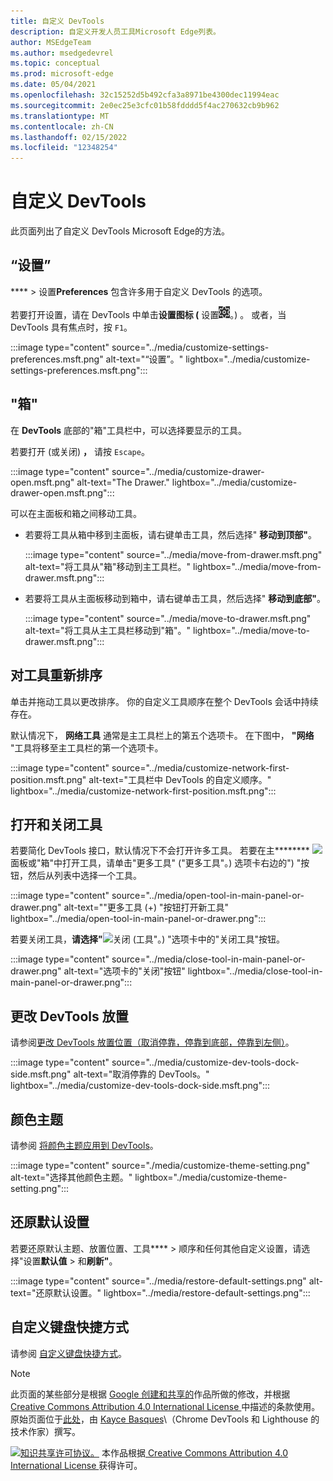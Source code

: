 ```yaml
---
title: 自定义 DevTools
description: 自定义开发人员工具Microsoft Edge列表。
author: MSEdgeTeam
ms.author: msedgedevrel
ms.topic: conceptual
ms.prod: microsoft-edge
ms.date: 05/04/2021
ms.openlocfilehash: 32c15252d5b492cfa3a8971be4300dec11994eac
ms.sourcegitcommit: 2e0ec25e3cfc01b58fdddd5f4ac270632cb9b962
ms.translationtype: MT
ms.contentlocale: zh-CN
ms.lasthandoff: 02/15/2022
ms.locfileid: "12348254"
---
```

<!-- Copyright Kayce Basques

   Licensed under the Apache License, Version 2.0 (the "License");
   you may not use this file except in compliance with the License.
   You may obtain a copy of the License at

       https://www.apache.org/licenses/LICENSE-2.0

   Unless required by applicable law or agreed to in writing, software
   distributed under the License is distributed on an "AS IS" BASIS,
   WITHOUT WARRANTIES OR CONDITIONS OF ANY KIND, either express or implied.
   See the License for the specific language governing permissions and
   limitations under the License.  -->
# <a name="customize-devtools"></a>自定义 DevTools

此页面列出了自定义 DevTools Microsoft Edge的方法。


<!-- ====================================================================== -->
## <a name="settings"></a>“设置”

**** > 设置**Preferences** 包含许多用于自定义 DevTools 的选项。

若要打开设置，请在 DevTools 中单击**设置图标 (** 设置![图标](../media/settings-icon-dark.msft.png)。) 。  或者，当 DevTools 具有焦点时，按 `F1`。

:::image type="content" source="../media/customize-settings-preferences.msft.png" alt-text="“设置”。" lightbox="../media/customize-settings-preferences.msft.png":::


<!-- ====================================================================== -->
## <a name="drawer"></a>"箱"

在 **DevTools** 底部的"箱"工具栏中，可以选择要显示的工具。

若要打开 (或关闭) **，** 请按 `Escape`。

:::image type="content" source="../media/customize-drawer-open.msft.png" alt-text="The Drawer." lightbox="../media/customize-drawer-open.msft.png":::

可以在主面板和箱之间移动工具。

*  若要将工具从箱中移到主面板，请右键单击工具，然后选择" **移动到顶部"**。

   :::image type="content" source="../media/move-from-drawer.msft.png" alt-text="将工具从&quot;箱&quot;移动到主工具栏。" lightbox="../media/move-from-drawer.msft.png":::

*  若要将工具从主面板移动到箱中，请右键单击工具，然后选择" **移动到底部"**。

   :::image type="content" source="../media/move-to-drawer.msft.png" alt-text="将工具从主工具栏移动到&quot;箱&quot;。" lightbox="../media/move-to-drawer.msft.png":::


<!-- ====================================================================== -->
## <a name="reorder-tools"></a>对工具重新排序

单击并拖动工具以更改排序。  你的自定义工具顺序在整个 DevTools 会话中持续存在。

默认情况下， **网络工具** 通常是主工具栏上的第五个选项卡。  在下图中， **"网络** "工具将移至主工具栏的第一个选项卡。

:::image type="content" source="../media/customize-network-first-position.msft.png" alt-text="工具栏中 DevTools 的自定义顺序。" lightbox="../media/customize-network-first-position.msft.png":::


<!-- ====================================================================== -->
## <a name="open-and-close-tools"></a>打开和关闭工具

若要简化 DevTools 接口，默认情况下不会打开许多工具。  若要在主******** ![](../media/open-tab-icon.png) 面板或"箱"中打开工具，请单击"更多工具" ("更多工具"。) 选项卡右边的") "按钮，然后从列表中选择一个工具。

:::image type="content" source="../media/open-tool-in-main-panel-or-drawer.png" alt-text="&quot;更多工具 (+) &quot;按钮打开新工具" lightbox="../media/open-tool-in-main-panel-or-drawer.png":::

若要关闭工具，**请选择"**![关闭 (工具](../media/close-tab-icon.png)"。) "选项卡中的"关闭工具"按钮。

:::image type="content" source="../media/close-tool-in-main-panel-or-drawer.png" alt-text="选项卡的&quot;关闭&quot;按钮" lightbox="../media/close-tool-in-main-panel-or-drawer.png":::


<!-- ====================================================================== -->
## <a name="change-devtools-placement"></a>更改 DevTools 放置

请参阅[更改 DevTools 放置位置（取消停靠，停靠到底部，停靠到左侧）](./placement.md)。

:::image type="content" source="../media/customize-dev-tools-dock-side.msft.png" alt-text="取消停靠的 DevTools。" lightbox="../media/customize-dev-tools-dock-side.msft.png":::


<!-- ====================================================================== -->
## <a name="color-themes"></a>颜色主题

请参阅 [将颜色主题应用到 DevTools](./theme.md)。

:::image type="content" source="./media/customize-theme-setting.png" alt-text="选择其他颜色主题。" lightbox="./media/customize-theme-setting.png":::


<!-- ====================================================================== -->
## <a name="restore-default-settings"></a>还原默认设置

若要还原默认主题、放置位置、工具**** > 顺序和任何其他自定义设置，请选择"设置**默认值** > 和**刷新"**。

:::image type="content" source="../media/restore-default-settings.png" alt-text="还原默认设置。" lightbox="../media/restore-default-settings.png":::


<!-- ====================================================================== -->
## <a name="customize-keyboard-shortcuts"></a>自定义键盘快捷方式

请参阅 [自定义键盘快捷方式](../customize/shortcuts.md)。


<!-- ====================================================================== -->
> [!NOTE]
> 此页面的某些部分是根据 [Google 创建和共享的](https://developers.google.com/terms/site-policies)作品所做的修改，并根据[ Creative Commons Attribution 4.0 International License ](https://creativecommons.org/licenses/by/4.0)中描述的条款使用。
> 原始页面位于[此处](https://developers.google.com/web/tools/chrome-devtools/customize/index)，由 [Kayce Basques](https://developers.google.com/web/resources/contributors#kayce-basques)\（Chrome DevTools 和 Lighthouse 的技术作家）撰写。

[![知识共享许可协议。](https://i.creativecommons.org/l/by/4.0/88x31.png)](https://creativecommons.org/licenses/by/4.0)
本作品根据[ Creative Commons Attribution 4.0 International License ](https://creativecommons.org/licenses/by/4.0)获得许可。
